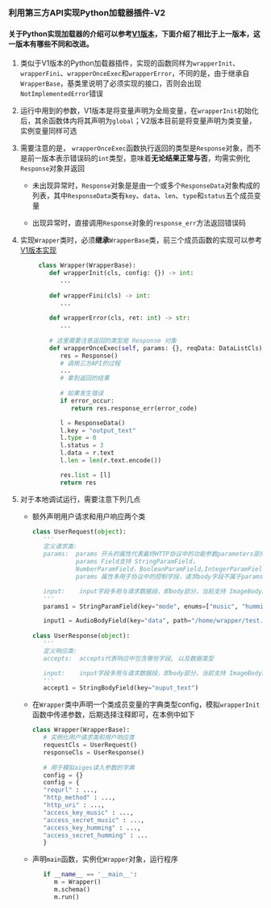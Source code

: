 ### 利用第三方API实现Python加载器插件-V2

#### 关于Python实现加载器的介绍可以参考[V1版本](https://github.com/robbinlol/aiges/tree/master/demo/music_api)，下面介绍了相比于上一版本，这一版本有哪些不同和改进。   

1. 类似于V1版本的Python加载器插件，实现的函数同样为`wrapperInit`、`wrapperFini`、`wrapperOnceExec`和`wrapperError`，不同的是，由于继承自`WrapperBase`，基类里说明了必须实现的接口，否则会出现`NotImplementedError`错误

2. 运行中用到的参数，V1版本是将变量声明为全局变量，在`wrapperInit`初始化后，其余函数体内将其声明为`global`；V2版本目前是将变量声明为类变量，实例变量同样可选

3. 需要注意的是， `wrapperOnceExec`函数执行返回的类型是`Response`对象，而不是前一版本表示错误码的`int`类型，意味着**无论结果正常与否**，均需实例化`Response`对象并返回
    
    - 未出现异常时，`Response`对象是是由一个或多个`ResponseData`对象构成的列表，其中`ResponseData`类有`key`、`data`、`len`、`type`和`status`五个成员变量

    - 出现异常时，直接调用`Response`对象的`response_err`方法返回错误码

4. 实现`Wrapper`类时，必须**继承**`WrapperBase`类，前三个成员函数的实现可以参考[V1版本实现](https://xfyun.github.io/athena_website/blog/music/api)
    
    ```python
         class Wrapper(WrapperBase):
            def wrapperInit(cls, config: {}) -> int:
               ...
            
            def wrapperFini(cls) -> int:
               ...
            
            def wrapperError(cls, ret: int) -> str:
               ...
            
            # 这里需要注意返回的类型是 Response 对象
            def wrapperOnceExec(self, params: {}, reqData: DataListCls) -> Response:
               res = Response()
               # 调用三方API的过程
               ...
               # 拿到返回的结果
               
               # 如果发生错误
               if error_occur:
                  return res.response_err(error_code)

               l = ResponseData()
               l.key = "output_text"
               l.type = 0
               l.status = 3
               l.data = r.text
               l.len = len(r.text.encode())

               res.list = [l]
               return res
     ```

5. 对于本地调试运行，需要注意下列几点

      - 额外声明用户请求和用户响应两个类

         ```python
         class UserRequest(object):
            '''
            定义请求类:
            params:  params 开头的属性代表最终HTTP协议中的功能参数parameters部分， 对应的是xtest.toml中的parameter字段
                     params Field支持 StringParamField，
                     NumberParamField，BooleanParamField,IntegerParamField，每个字段均支持枚举
                     params 属性多用于协议中的控制字段，请求body字段不属于params范畴

            input:    input字段多用与请求数据段，即body部分，当前支持 ImageBodyField、 StringBodyField和AudioBodyField
            '''
            params1 = StringParamField(key="mode", enums=["music", "humming"], value='humming')

            input1 = AudioBodyField(key="data", path="/home/wrapper/test.wav")
            
         class UserResponse(object):
            '''
            定义响应类:
            accepts:  accepts代表响应中包含哪些字段, 以及数据类型

            input:    input字段多用与请求数据段，即body部分，当前支持 ImageBodyField, StringBodyField, 和AudioBodyField
            '''
            accept1 = StringBodyField(key="ouput_text")
         ```
      - 在`Wrapper`类中声明一个类成员变量的字典类型config，模拟`wrapperInit`函数中传递参数，后期选择注释即可，在本例中如下
         ```python
         class Wrapper(WrapperBase):
            # 实例化用户请求类和用户响应类
            requestCls = UserRequest()
            responseCls = UserResponse()
            
            # 用于模拟aiges读入参数的字典
            config = {}
            config = {
            "requrl" : ...,
            "http_method" : ...,
            "http_uri" : ...,
            "access_key_music" : ...,
            "access_secret_music" : ...,
            "access_key_humming" : ...,
            "access_secret_humming" : ...
            }
         ```

      - 声明`main`函数，实例化`Wrapper`对象，运行程序
         ```python
            if __name__ == '__main__':
               m = Wrapper()
               m.schema()
               m.run()
         ```
